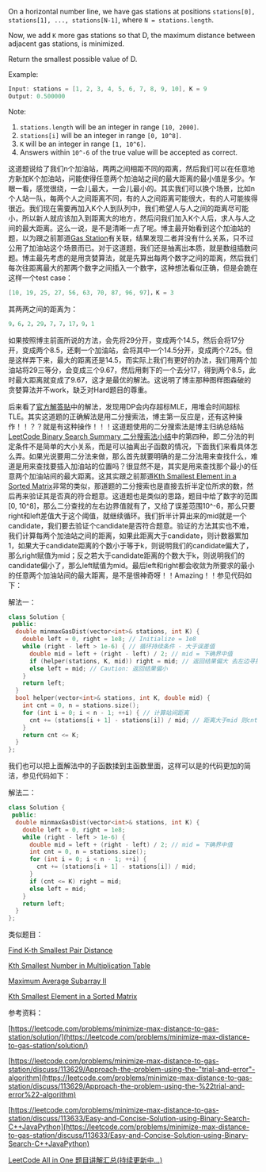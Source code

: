 On a horizontal number line, we have gas stations at positions `stations[0], stations[1], ..., stations[N-1]`, where `N = stations.length`.

Now, we add `K` more gas stations so that D, the maximum distance between adjacent gas stations, is minimized.

Return the smallest possible value of D.

Example:

```cpp
Input: stations = [1, 2, 3, 4, 5, 6, 7, 8, 9, 10], K = 9
Output: 0.500000
```

Note:

1. `stations.length` will be an integer in range `[10, 2000]`.
1. `stations[i]` will be an integer in range `[0, 10^8]`.
1. `K` will be an integer in range `[1, 10^6]`.
1. Answers within `10^-6` of the true value will be accepted as correct.

这道题说给了我们n个加油站，两两之间相距不同的距离，然后我们可以在任意地方新加K个加油站，问能使得任意两个加油站之间的最大距离的最小值是多少。乍眼一看，感觉很绕，一会儿最大，一会儿最小的。其实我们可以换个场景，比如n个人站一队，每两个人之间距离不同，有的人之间距离可能很大，有的人可能挨得很近。我们现在需要再加入K个人到队列中，我们希望人与人之间的距离尽可能小，所以新人就应该加入到距离大的地方，然后问我们加入K个人后，求人与人之间的最大距离。这么一说，是不是清晰一点了呢。博主最开始看到这个加油站的题，以为跟之前那道[Gas Station](http://www.cnblogs.com/grandyang/p/4266812.html)有关联，结果发现二者并没有什么关系，只不过公用了加油站这个场景而已。对于这道题，我们还是抽离出本质，就是数组插数问题。博主最先考虑的是用贪婪算法，就是先算出每两个数字之间的距离，然后我们每次往距离最大的那两个数字之间插入一个数字，这种想法看似正确，但是会跪在这样一个test case：

```cpp
[10, 19, 25, 27, 56, 63, 70, 87, 96, 97]，K = 3
```

其两两之间的距离为：

```cpp
9，6，2，29，7，7，17，9，1
```

如果按照博主前面所说的方法，会先将29分开，变成两个14.5，然后会将17分开，变成两个8.5，还剩一个加油站，会将其中一个14.5分开，变成两个7.25。但是这样弄下来，最大的距离还是14.5，而实际上我们有更好的办法，我们用两个加油站将29三等分，会变成三个9.67，然后用剩下的一个去分17，得到两个8.5，此时最大距离就变成了9.67，这才是最优的解法。这说明了博主那种图样图森破的贪婪算法并不work，缺乏对Hard题目的尊重。

后来看了[官方解答贴](https://leetcode.com/problems/minimize-max-distance-to-gas-station/solution/)中的解法，发现用DP会内存超标MLE，用堆会时间超标TLE。其实这道题的正确解法是用二分搜索法，博主第一反应是，还有这种操作！！？？就是有这种操作！！！这道题使用的二分搜索法是博主归纳总结帖[LeetCode Binary Search Summary 二分搜索法小结](http://www.cnblogs.com/grandyang/p/6854825.html)中的第四种，即二分法的判定条件不是简单的大小关系，而是可以抽离出子函数的情况，下面我们来看具体怎么弄。如果光说要用二分法来做，那么首先就要明确的是二分法用来查找什么，难道是用来查找要插入加油站的位置吗？很显然不是，其实是用来查找那个最小的任意两个加油站间的最大距离。这其实跟之前那道[Kth Smallest Element in a Sorted Matrix](http://www.cnblogs.com/grandyang/p/5727892.html)非常的类似，那道题的二分搜索也是直接去折半定位所求的数，然后再来验证其是否真的符合题意。这道题也是类似的思路，题目中给了数字的范围\[0, 10^8\]，那么二分查找的左右边界值就有了，又给了误差范围10^-6，那么只要right和left差值大于这个阈值，就继续循环。我们折半计算出来的mid就是一个candidate，我们要去验证个candidate是否符合题意。验证的方法其实也不难，我们计算每两个加油站之间的距离，如果此距离大于candidate，则计数器累加1，如果大于candidate距离的个数小于等于k，则说明我们的candidate偏大了，那么right赋值为mid；反之若大于candidate距离的个数大于k，则说明我们的candidate偏小了，那么left赋值为mid。最后left和right都会收敛为所要求的最小的任意两个加油站间的最大距离，是不是很神奇呀！！Amazing！！参见代码如下：

解法一：

```cpp
class Solution {
 public:
  double minmaxGasDist(vector<int>& stations, int K) {
    double left = 0, right = 1e8; // Initialize = 1e8
    while (right - left > 1e-6) { // 循环持续条件 - 大于误差值
      double mid = left + (right - left) / 2; // mid = 下确界中值
      if (helper(stations, K, mid)) right = mid; // 返回结果偏大 去左边寻找
      else left = mid; // Caution: 返回结果偏小
    }
    return left;
  }
  bool helper(vector<int>& stations, int K, double mid) {
    int cnt = 0, n = stations.size();
    for (int i = 0; i < n - 1; ++i) { // 计算站间距离
      cnt += (stations[i + 1] - stations[i]) / mid; // 距离大于mid 则cnt+1
    }
    return cnt <= K;
  }
};
```

我们也可以把上面解法中的子函数揉到主函数里面，这样可以是的代码更加的简洁，参见代码如下：

解法二：

```cpp
class Solution {
 public:
  double minmaxGasDist(vector<int>& stations, int K) {
    double left = 0, right = 1e8;
    while (right - left > 1e-6) {
      double mid = left + (right - left) / 2; // mid = 下确界中值
      int cnt = 0, n = stations.size();
      for (int i = 0; i < n - 1; ++i) {
        cnt += (stations[i + 1] - stations[i]) / mid;
      }
      if (cnt <= K) right = mid;
      else left = mid;
    }
    return left;
  }
};
```

类似题目：

[Find K-th Smallest Pair Distance](http://www.cnblogs.com/grandyang/p/8627783.html)

[Kth Smallest Number in Multiplication Table](http://www.cnblogs.com/grandyang/p/8367505.html)

[Maximum Average Subarray II](http://www.cnblogs.com/grandyang/p/8021421.html)

[Kth Smallest Element in a Sorted Matrix](http://www.cnblogs.com/grandyang/p/5727892.html)

参考资料：

[https://leetcode.com/problems/minimize-max-distance-to-gas-station/solution/](https://leetcode.com/problems/minimize-max-distance-to-gas-station/solution/)

[https://leetcode.com/problems/minimize-max-distance-to-gas-station/discuss/113629/Approach-the-problem-using-the-"trial-and-error"-algorithm](https://leetcode.com/problems/minimize-max-distance-to-gas-station/discuss/113629/Approach-the-problem-using-the-%22trial-and-error%22-algorithm)

[https://leetcode.com/problems/minimize-max-distance-to-gas-station/discuss/113633/Easy-and-Concise-Solution-using-Binary-Search-C++JavaPython](https://leetcode.com/problems/minimize-max-distance-to-gas-station/discuss/113633/Easy-and-Concise-Solution-using-Binary-Search-C++JavaPython)

[LeetCode All in One 题目讲解汇总(持续更新中...)](http://www.cnblogs.com/grandyang/p/4606334.html)

